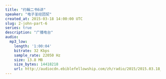 ```yaml
---
title: "约翰二书6讲"
speaker: "电子圣经团契"
created_at: 2015-03-18 14:00:00 UTC
slug: 2-john-part-6
series: true
description: "广播电台"
audio:
  mp3_low:
    length: '1:00:04'
    bitrate: 32 Kbps
    sample_rate: 22050 Hz
    size: 13.8 MB
    size_bytes: 14418218
    url: http://audiocdn.ebiblefellowship.com/zh/radio/2015/2015.03.18_EBF_-_2_John_Part_6.mp3
---
```

